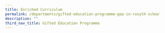 ```yaml
---
title: Enriched Curriculum
permalink: /departments/gifted-education-programme-gep-in-rosyth-school/enriched-curriculum
description: ""
third_nav_title: Gifted Education Programme
---
```

